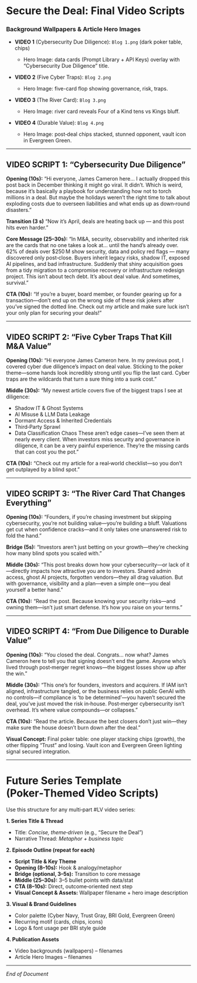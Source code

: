 # Secure the Deal: Final Video Scripts

### Background Wallpapers & Article Hero Images

* **VIDEO 1** (Cybersecurity Due Diligence): `Blog 1.png` (dark poker table, chips)

  * Hero Image: data cards (Prompt Library + API Keys) overlay with “Cybersecurity Due Diligence” title.
* **VIDEO 2** (Five Cyber Traps): `Blog 2.png`

  * Hero Image: five-card flop showing governance, risk, traps.
* **VIDEO 3** (The River Card): `Blog 3.png`

  * Hero Image: river card reveals Four of a Kind tens vs Kings bluff.
* **VIDEO 4** (Durable Value): `Blog 4.png`

  * Hero Image: post‑deal chips stacked, stunned opponent, vault icon in Evergreen Green.

---

## VIDEO SCRIPT 1: “Cybersecurity Due Diligence”

**Opening (10s):**
“Hi everyone, James Cameron here… I actually dropped this post back in December thinking it might go viral. It didn’t. Which is weird, because it’s basically a playbook for understanding how not to torch millions in a deal. But maybe the holidays weren’t the right time to talk about exploding costs due to overseen liabilities and what ends up as down‑round disasters.”

**Transition (3 s)**
“Now it’s April, deals are heating back up — and this post hits even harder.”

**Core Message (25–30s):**
“In M\&A, security, observability and inherited risk are the cards that no one takes a look at… until the hand’s already over.
62% of deals over \$250 M show security, data and policy red flags — many discovered only post‑close. Buyers inherit legacy risks, shadow IT, exposed AI pipelines, and bad infrastructure. Suddenly that shiny acquisition goes from a tidy migration to a compromise recovery or infrastructure redesign project.
This isn’t about tech debt. It’s about deal value. And sometimes, survival.”

**CTA (10s):**
“If you’re a buyer, board member, or founder gearing up for a transaction—don’t end up on the wrong side of these risk jokers after you’ve signed the dotted line. Check out my article and make sure luck isn’t your only plan for securing your deals!”

---

## VIDEO SCRIPT 2: “Five Cyber Traps That Kill M\&A Value”

**Opening (10s):**
“Hi everyone James Cameron here. In my previous post, I covered cyber due diligence’s impact on deal value. Sticking to the poker theme—some hands look incredibly strong until you flip the last card. Cyber traps are the wildcards that turn a sure thing into a sunk cost.”

**Middle (30s):**
“My newest article covers five of the biggest traps I see at diligence:

* Shadow IT & Ghost Systems
* AI Misuse & LLM Data Leakage
* Dormant Access & Inherited Credentials
* Third‑Party Sprawl
* Data Classification Chaos
  These aren’t edge cases—I’ve seen them at nearly every client. When investors miss security and governance in diligence, it can be a very painful experience. They’re the missing cards that can cost you the pot.”

**CTA (10s):**
“Check out my article for a real‑world checklist—so you don’t get outplayed by a blind spot.”

---

## VIDEO SCRIPT 3: “The River Card That Changes Everything”

**Opening (10s):**
“Founders, if you’re chasing investment but skipping cybersecurity, you’re not building value—you’re building a bluff. Valuations get cut when confidence cracks—and it only takes one unanswered risk to fold the hand.”

**Bridge (5s):**
“Investors aren’t just betting on your growth—they’re checking how many blind spots you scaled with.”

**Middle (30s):**
“This post breaks down how your cybersecurity—or lack of it—directly impacts how attractive you are to investors. Shared admin access, ghost AI projects, forgotten vendors—they all drag valuation. But with governance, visibility and a plan—even a simple one—you deal yourself a better hand.”

**CTA (10s):**
“Read the post. Because knowing your security risks—and owning them—isn’t just smart defense. It’s how you raise on your terms.”

---

## VIDEO SCRIPT 4: “From Due Diligence to Durable Value”

**Opening (10s):**
“You closed the deal. Congrats… now what? James Cameron here to tell you that signing doesn’t end the game. Anyone who’s lived through post‑merger regret knows—the biggest losses show up after the win.”

**Middle (30s):**
“This one’s for founders, investors and acquirers. If IAM isn’t aligned, infrastructure tangled, or the business relies on public GenAI with no controls—if compliance is ‘to be determined’—you haven’t secured the deal, you’ve just moved the risk in‑house. Post‑merger cybersecurity isn’t overhead. It’s where value compounds—or collapses.”

**CTA (10s):**
“Read the article. Because the best closers don’t just win—they make sure the house doesn’t burn down after the deal.”

**Visual Concept:**
Final poker table: one player stacking chips (growth), the other flipping “Trust” and losing. Vault icon and Evergreen Green lighting signal secured integration.

---

# Future Series Template (Poker‑Themed Video Scripts)

Use this structure for any multi‑part #LV video series:

**1. Series Title & Thread**

* Title: *Concise, theme‑driven* (e.g., “Secure the Deal”)
* Narrative Thread: *Metaphor + business topic*

**2. Episode Outline (repeat for each)**

* **Script Title & Key Theme**
* **Opening (8–10s):** Hook & analogy/metaphor
* **Bridge (optional, 3–5s):** Transition to core message
* **Middle (25–30s):** 3–5 bullet points with data/stat
* **CTA (8–10s):** Direct, outcome‑oriented next step
* **Visual Concept & Assets:** Wallpaper filename + hero image description

**3. Visual & Brand Guidelines**

* Color palette (Cyber Navy, Trust Gray, BRI Gold, Evergreen Green)
* Recurring motif (cards, chips, icons)
* Logo & font usage per BRI style guide

**4. Publication Assets**

* Video backgrounds (wallpapers) – filenames
* Article Hero Images – filenames

---

*End of Document*
